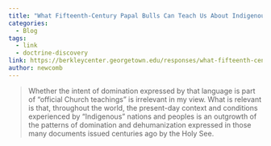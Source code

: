 ```yaml
---
title: "What Fifteenth-Century Papal Bulls Can Teach Us About Indigenous Identity"
categories:
  - Blog
tags:
  - link
  - doctrine-discovery
link: https://berkleycenter.georgetown.edu/responses/what-fifteenth-century-papal-bulls-can-teach-us-about-indigenous-identity
author: newcomb
---
```

> Whether the intent of domination expressed by that language is part of “official Church teachings” is irrelevant in my view. What is relevant is that, throughout the world, the present-day context and conditions experienced by “Indigenous” nations and peoples is an outgrowth of the patterns of domination and dehumanization expressed in those many documents issued centuries ago by the Holy See.
